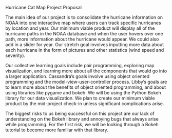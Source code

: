 Hurricane Cat Map Project Proposal

The main idea of our project is to consolidate the hurricane information on NOAA into one interactive map where users can track specific hurricanes by location and year. Our minimum viable product will display all of the hurricane paths in the NOAA database and when the user hovers over one path, more information about the hurricane would appear. We could also add in a slider for year. Our stretch goal involves inputting more data about each hurricane in the form of pictures and other statistics (wind speed and severity). 

Our collective learning goals include pair programming, exploring map visualization, and learning more about all the components that would go into a larger application. Cassandra’s goals involve using object oriented programming and the model-view-user-controller process. Libby’s goals are to learn more about the benefits of object oriented programming, and about using libraries like pygame and bokeh. We will be using the Python Bokeh library for our data visualization. We plan to create our minimum viable product by the mid-project check-in unless significant complications arise.  

The biggest risks to us being successful on this project are our lack of understanding on the Bokeh library and annoying bugs that always arise while programming. For the first risk, we will be looking through a Bokeh tutorial to become more familiar with that library. 
